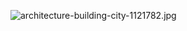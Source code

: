 ![architecture-building-city-1121782.jpg](https://upload-images.jianshu.io/upload_images/12269087-2b8e9a1bdf39282e.jpg?imageMogr2/auto-orient/strip%7CimageView2/2/w/1240)
